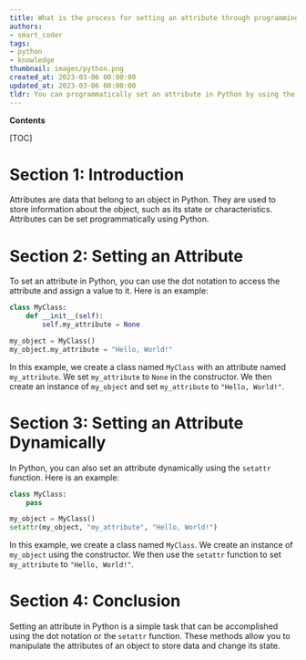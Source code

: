 ```yaml
---
title: What is the process for setting an attribute through programming?
authors:
- smart_coder
tags:
- python
- knowledge
thumbnail: images/python.png
created_at: 2023-03-06 00:00:00
updated_at: 2023-03-06 00:00:00
tldr: You can programmatically set an attribute in Python by using the dot notation and setting its value equal to the desired value.
---
```


**Contents**

[TOC]

# Section 1: Introduction
Attributes are data that belong to an object in Python. They are used to store information about the object, such as its state or characteristics. Attributes can be set programmatically using Python.

# Section 2: Setting an Attribute
To set an attribute in Python, you can use the dot notation to access the attribute and assign a value to it. Here is an example:

```Python
class MyClass:
    def __init__(self):
        self.my_attribute = None

my_object = MyClass()
my_object.my_attribute = "Hello, World!"
```

In this example, we create a class named `MyClass` with an attribute named `my_attribute`. We set `my_attribute` to `None` in the constructor. We then create an instance of `my_object` and set `my_attribute` to `"Hello, World!"`.

# Section 3: Setting an Attribute Dynamically
In Python, you can also set an attribute dynamically using the `setattr` function. Here is an example:

```Python
class MyClass:
    pass

my_object = MyClass()
setattr(my_object, "my_attribute", "Hello, World!")
```

In this example, we create a class named `MyClass`. We create an instance of `my_object` using the constructor. We then use the `setattr` function to set `my_attribute` to `"Hello, World!"`.

# Section 4: Conclusion
Setting an attribute in Python is a simple task that can be accomplished using the dot notation or the `setattr` function. These methods allow you to manipulate the attributes of an object to store data and change its state.
